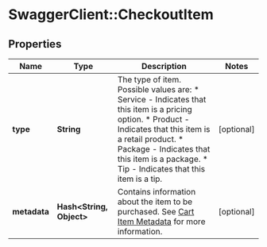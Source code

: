 # SwaggerClient::CheckoutItem

## Properties
Name | Type | Description | Notes
------------ | ------------- | ------------- | -------------
**type** | **String** | The type of item. Possible values are:  * Service - Indicates that this item is a pricing option.  * Product - Indicates that this item is a retail product.  * Package - Indicates that this item is a package.  * Tip - Indicates that this item is a tip. | [optional] 
**metadata** | **Hash&lt;String, Object&gt;** | Contains information about the item to be purchased. See [Cart Item Metadata](https://developers.mindbodyonline.com/PublicDocumentation/V6#cart-item-metadata) for more information. | [optional] 


